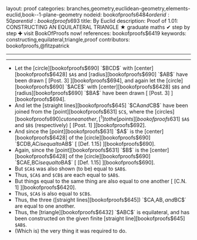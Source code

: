 layout: proof
categories: branches,geometry,euclidean-geometry,elements-euclid,book--1-plane-geometry
nodeid: bookofproofs$6484
orderid: 50
parentid: bookofproofs$693
title: By Euclid
description:  Proof of 1.01: CONSTRUCTING AN EQUILATERAL TRIANGLE &#9733; graduate maths &#10004; step by step &#10010; visit BookOfProofs now!
references: bookofproofs$6419
keywords: constructing,equilateral,triangle,proof
contributors: bookofproofs,@fitzpatrick

---


---



* Let the [circle][bookofproofs$690] `$BCD$` with [center][bookofproofs$6428] `$A$` and [radius][bookofproofs$690] `$AB$` have been drawn [ [Post. 3] ][bookofproofs$694], and again let the [circle][bookofproofs$690] `$ACE$` with [center][bookofproofs$6428] `$B$` and [radius][bookofproofs$690] `$BA$` have been drawn [ [Post. 3] ][bookofproofs$694].
* And let the [straight lines][bookofproofs$645] `$CA$` and `$CB$` have been joined from the [point][bookofproofs$631] `$C$`, where the [circles][bookofproofs$690] cut one another,[^1] to the [points][bookofproofs$631] `$A$` and `$B$` (respectively) [ [Post. 1] ][bookofproofs$692].
* And since the [point][bookofproofs$631] `$A$` is the [center][bookofproofs$6428] of the [circle][bookofproofs$690] `$CDB$`, `$AC$` is equal to `$AB$` [ [Def. 1.15] ][bookofproofs$690].
* Again, since the [point][bookofproofs$631] `$B$` is the [center][bookofproofs$6428] of the [circle][bookofproofs$690] `$CAE$`, `$BC$` is equal to `$BA$` [ [Def. 1.15] ][bookofproofs$690].
* But `$CA$` was also shown (to be) equal to `$AB$`.
* Thus, `$CA$` and `$CB$` are each equal to `$AB$`.
* But things equal to the same thing are also equal to one another [ [C.N. 1] ][bookofproofs$6420].
* Thus, `$CA$` is also equal to `$CB$`.
* Thus, the three ([straight lines][bookofproofs$645]) `$CA$`, `$AB$`, and `$BC$` are equal to one another.
* Thus, the [triangle][bookofproofs$6432] `$ABC$` is equilateral, and has been constructed on the given finite [straight line][bookofproofs$645] `$AB$`.
* (Which is) the very thing it was required to do.

[^1]: The assumption that the [circles][bookofproofs$690] do indeed cut one another should be counted as an additional postulate. There is also an implicit assumption that two [straight lines][bookofproofs$645] cannot share a common segment (translator's note)

